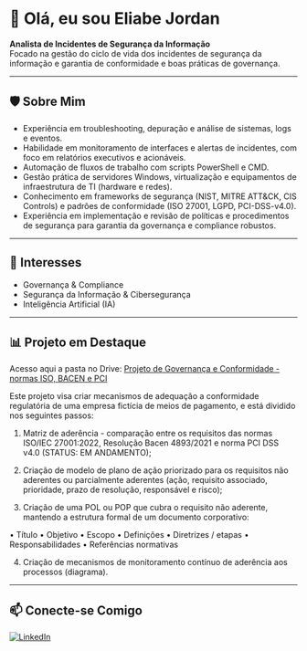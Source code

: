 # 👋 Olá, eu sou Eliabe Jordan

**Analista de Incidentes de Segurança da Informação**  
Focado na gestão do ciclo de vida dos incidentes de segurança da informação e garantia de conformidade e boas práticas de governança.

---

## 🛡️ Sobre Mim

- Experiência em troubleshooting, depuração e análise de sistemas, logs e eventos.
- Habilidade em monitoramento de interfaces e alertas de incidentes, com foco em relatórios executivos e acionáveis.
- Automação de fluxos de trabalho com scripts PowerShell e CMD.
- Gestão prática de servidores Windows, virtualização e equipamentos de infraestrutura de TI (hardware e redes).
- Conhecimento em frameworks de segurança (NIST, MITRE ATT&CK, CIS Controls) e padrões de conformidade (ISO 27001, LGPD, PCI-DSS-v4.0).
- Experiência em implementação e revisão de políticas e procedimentos de segurança para garantia da governança e compliance robustos.

---

## 🚀 Interesses

- Governança & Compliance
- Segurança da Informação & Cibersegurança
- Inteligência Artificial (IA)

---

## 📊 Projeto em Destaque

Acesso aqui a pasta no Drive: [Projeto de Governança e Conformidade - normas ISO, BACEN e PCI](https://drive.google.com/drive/folders/1Ks69LUVA6VHjE6JW1lWA93a7vcyy8yrn?usp=drive_link)

Este projeto visa criar mecanismos de adequação a conformidade regulatória de uma empresa fictícia de meios de pagamento, e está dividido nos seguintes passos:

1. Matriz de aderência - comparação entre os requisitos das normas ISO/IEC 27001:2022, Resolução Bacen 4893/2021 e norma PCI DSS v4.0 (STATUS: EM ANDAMENTO);

2. Criação de modelo de plano de ação priorizado para os requisitos não aderentes ou parcialmente aderentes (ação, requisito associado, prioridade, prazo de resolução, responsável e risco);

3. Criação de uma POL ou POP que cubra o requisito não aderente, mantendo a estrutura formal de um documento corporativo: 

• Título
• Objetivo
• Escopo
• Definições
• Diretrizes / etapas
• Responsabilidades
• Referências normativas

4. Criação de mecanismos de monitoramento contínuo de aderência aos processos (diagrama).

---

## 📫 Conecte-se Comigo

[![LinkedIn](https://img.shields.io/badge/LinkedIn-Eliabe%20Jordan-blue?logo=linkedin&style=flat-square)](https://www.linkedin.com/in/eliabe-jordan)
